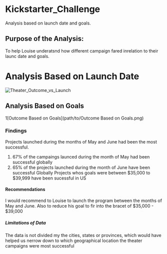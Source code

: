 # Kickstarter_Challenge
Analysis based on launch date and goals.
## Purpose of the Analysis:
To help Louise underatsnd how different campaign fared inrelation to their launc date and goals.
# Analysis Based on Launch Date
![Theater_Outcome_vs_Launch](path/to/Theater_Outcome_vs_Launch.png)
## Analysis Based on Goals
1[Outcome Based on Goals](path/to/Outcome Based on Goals.png)
### Findings
Projects launched during the months of May and June had been the most successful.
1) 67% of the campaings launced during the month of May had been successful globally
2) 65% of the projects launched during the month of June have been successful Globally
Projects whos goals were between $35,000 to $39,999 have been sucessful in US
#### Recommendations
I would recommend to Louise to launch the program between the months of May and June. Also to reduce his goal to fir into the bracet of $35,000 - $39,000
##### Limitations of Data
The data is not divided my the cities, states or provinces, which would have helped us nerrow down to which geographical location the theater campaigns were most successful
